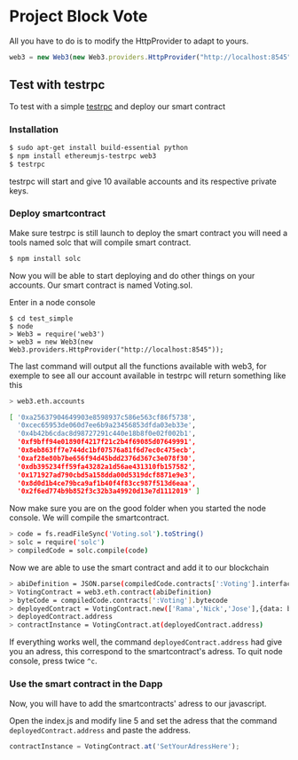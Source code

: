 # Project Block Vote

All you have to do is to modify the HttpProvider to adapt to yours.

```javascript
web3 = new Web3(new Web3.providers.HttpProvider("http://localhost:8545"));
```

## Test with testrpc

To test with a simple [testrpc]() and deploy our smart contract

### Installation
```bash
$ sudo apt-get install build-essential python
$ npm install ethereumjs-testrpc web3
$ testrpc
```

testrpc will start and give 10 available accounts and its respective private keys.

### Deploy smartcontract

Make sure testrpc is still launch to deploy the smart contract you will need a tools named solc that will compile smart contract.

```bash
$ npm install solc
```

Now you will be able to start deploying and do other things on your accounts. Our smart contract is named Voting.sol.

Enter in a node console

```node
$ cd test_simple
$ node
> Web3 = require('web3')
> web3 = new Web3(new Web3.providers.HttpProvider("http://localhost:8545"));
```
The last command will output all the functions available with web3, for exemple to see all our account available in testrpc will return something like this

```bash
> web3.eth.accounts

[ '0xa25637904649903e8598937c586e563cf86f5738',
  '0xcec65953de060d7ee6b9a23456853dfda03eb33e',
  '0x4b42b6cdac8d98727291c440e18b8f0e02f002b1',
  '0xf9bff94e01890f4217f21c2b4f69085d07649991',
  '0x8eb863ff7e744dc1bf07576a81f6d7ec0c475ecb',
  '0xaf28e80b7be656f94d45bdd2376d367c3e078f30',
  '0xdb395234ff59fa43282a1d56ae431310fb157582',
  '0x171927ad790cbd5a158dda00d5319dcf8871e9e3',
  '0x8d0d1b4ce79bca9af1b40f4f83cc987f513d6eaa',
  '0x2f6ed774b9b852f3c32b3a49920d13e7d1112019' ]
```
Now make sure you are on the good folder when you started the node console. We will compile the smartcontract.

```bash
> code = fs.readFileSync('Voting.sol').toString()
> solc = require('solc')
> compiledCode = solc.compile(code)
```

Now we are able to use the smart contract and add it to our blockchain

```bash
> abiDefinition = JSON.parse(compiledCode.contracts[':Voting'].interface)
> VotingContract = web3.eth.contract(abiDefinition)
> byteCode = compiledCode.contracts[':Voting'].bytecode
> deployedContract = VotingContract.new(['Rama','Nick','Jose'],{data: byteCode, from: web3.eth.accounts[0], gas: 4700000})
> deployedContract.address
> contractInstance = VotingContract.at(deployedContract.address)
```

If everything works well, the command `deployedContract.address` had give you an adress, this correspond to the smartcontract's adress. To quit node console, press twice `^c`.

### Use the smart contract in the Dapp

Now, you will have to add the smartcontracts' adress to our javascript.

Open the index.js and modify line 5 and set the adress that the command `deployedContract.address` and paste the address.

```javascript
contractInstance = VotingContract.at('SetYourAdressHere');
```
